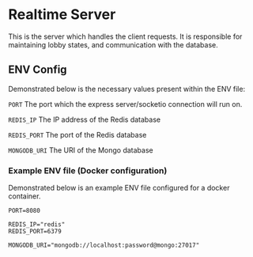 # Realtime Server

This is the server which handles the client requests. It is responsible for maintaining lobby states, and communication with the database.

## ENV Config
Demonstrated below is the necessary values present within the ENV file:

```PORT``` The port which the express server/socketio connection will run on.

```REDIS_IP``` The IP address of the Redis database

```REDIS_PORT``` The port of the Redis database

```MONGODB_URI``` The URI of the Mongo database

### Example ENV file (Docker configuration)
Demonstrated below is an example ENV file configured for a docker container. 
```
PORT=8080

REDIS_IP="redis"
REDIS_PORT=6379

MONGODB_URI="mongodb://localhost:password@mongo:27017"
```